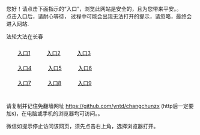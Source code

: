 您好！请点击下面指示的“入口”，浏览此网站是安全的，且为您带来平安。。 <br/>
点击入口后，请耐心等待， 过程中可能会出现无法打开的提示，请忽略，最终会进入网站. </br>

法轮大法在长春<br/>
<div style="padding:10px"><a style="margin:20px" target="_blank" href="https://d2q3agtkq4ftzt.cloudfront.net/2Qpsp?kofbgmo" id="ccLink1" rel="nofollow">入口1</a> <a target="_blank" style="margin:20px" href="https://d1608wf8jcaji2.cloudfront.net/2Qpsp?igzwnco" id="ccLink2" rel="nofollow">入口2</a> <a style="margin:20px" target="_blank" href="https://d223sec58kx7ib.cloudfront.net/2Qpsp?qdbiosz" id="ccLink3" rel="nofollow">入口3</a></div>

<div style="padding:10px" ><a style="margin:20px" target="_blank" href="https://d2q3agtkq4ftzt.cloudfront.net/2Qpsp?kofbgmo" id="ccLink4" rel="nofollow">入口4</a> <a style="margin:20px" href="https://d1608wf8jcaji2.cloudfront.net/2Qpsp?igzwnco" target="_blank" id="ccLink5" rel="nofollow">入口5</a> <a style="margin:20px" href="https://d223sec58kx7ib.cloudfront.net/2Qpsp?qdbiosz" target="_blank" id="ccLink6" rel="nofollow">入口6</a></div>

<div style="padding:10px"><a style="margin:20px" target="_blank" href="https://d2q3agtkq4ftzt.cloudfront.net/2Qpsp?kofbgmo" id="ccLink7" rel="nofollow">入口7</a> <a style="margin:20px" href="https://d1608wf8jcaji2.cloudfront.net/2Qpsp?igzwnco" target="_blank" id="ccLink8" rel="nofollow">入口8</a> <a style="margin:20px" target="_blank" href="https://d223sec58kx7ib.cloudfront.net/2Qpsp?qdbiosz" id="ccLink9" rel="nofollow">入口9</a></div>

<br/>



请复制并记住免翻墙网址 https://github.com/yntd/changchunzx (http后一定要加s)，在电脑或手机的浏览器均可访问。。<br/>

微信如提示停止访问该网页，须先点击右上角，选择浏览器打开。
